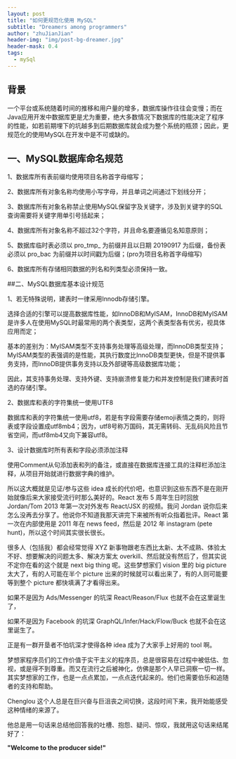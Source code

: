 ```yaml
---
layout: post
title: "如何更规范化使用 MySQL"
subtitle: "Dreamers among programmers"
author: "zhuJianJian"
header-img: "img/post-bg-dreamer.jpg"
header-mask: 0.4
tags:
  - mySql
---
```


## 背景
一个平台或系统随着时间的推移和用户量的增多，数据库操作往往会变慢；而在Java应用开发中数据库更是尤为重要，绝大多数情况下数据库的性能决定了程序的性能，如若前期埋下的坑越多到后期数据库就会成为整个系统的瓶颈；因此，更规范化的使用MySQL在开发中是不可或缺的。

## 一、MySQL数据库命名规范
1、数据库所有表前缀均使用项目名称首字母缩写；

2、数据库所有对象名称均使用小写字母，并且单词之间通过下划线分开；

3、数据库所有对象名称禁止使用MySQL保留字及关键字，涉及到关键字的SQL查询需要将关键字用单引号括起来；

4、数据库所有对象名称不超过32个字符，并且命名要遵循见名知意原则；

5、数据库临时表必须以 pro_tmp_ 为前缀并且以日期 20190917 为后缀，备份表必须以 pro_bac 为前缀并以时间戳为后缀；(pro为项目名称首字母缩写)

6、数据库所有存储相同数据的列名和列类型必须保持一致。

##二、MySQL数据库基本设计规范

1、若无特殊说明，建表时一律采用Innodb存储引擎。

选择合适的引擎可以提高数据库性能，如InnoDB和MyISAM，InnoDB和MyISAM是许多人在使用MySQL时最常用的两个表类型，这两个表类型各有优劣，视具体应用而定；

基本的差别为：MyISAM类型不支持事务处理等高级处理，而InnoDB类型支持；MyISAM类型的表强调的是性能，其执行数度比InnoDB类型更快，但是不提供事务支持，而InnoDB提供事务支持以及外部键等高级数据库功能；

因此，其支持事务处理、支持外键、支持崩溃修复能力和并发控制是我们建表时首选的存储引擎。

2、数据库和表的字符集统一使用UTF8

数据库和表的字符集统一使用utf8，若是有字段需要存储emoji表情之类的，则将表或字段设置成utf8mb4；因为，utf8号称万国码，其无需转码、无乱码风险且节省空间，而utf8mb4又向下兼容utf8。

3、设计数据库时所有表和字段必须添加注释

使用Comment从句添加表和列的备注，或直接在数据库连接工具的注释栏添加注释，从项目开始就进行数据字典的维护。

所以这大概就是见证/参与这些 idea 成长的代价吧，也意识到这些东西不是在刚开始就像后来大家接受流行时那么美好的。React 发布 5 周年生日时回放 Jordan/Tom 2013 年第一次对外发布 React/JSX 的视频。我问 Jordan 说你后来怎么没再去分享了。他说你不知道我那天讲完下来被所有听众指着批评。React 第一次在内部使用是 2011 年在 news feed，然后是 2012 年 instagram (pete hunt)，所以这个时间其实很长很长。

很多人（包括我）都会经常觉得 XYZ 新事物跟老东西比太新、太不成熟、体验太不好、想要解决的问题太多、解决方案太 overkill、然后就没有然后了，但其实说不定你在看的这个就是 next big thing 呢。这些梦想家们 vision 里的 big picture 太大了，有的人可能在半个 picture 出来的时候就可以看出来了，有的人则可能要等到整个 picture 都快填满了才看得出来。

如果不是因为 Ads/Messenger 的坑深 React/Reason/Flux 也就不会在这里诞生了，

如果不是因为 Facebook 的坑深 GraphQL/Infer/Hack/Flow/Buck 也就不会在这里诞生了。

正是有一群开垦者不怕坑深才使得各种 idea 成为了大家手上好用的 tool 啊。

梦想家程序员们的工作价值于实干主义的程序员，总是很容易在过程中被低估、忽视，或是得不到尊重。而又在流行之后被神化，仿佛是那个人早已洞察一切一样。其实梦想家的工作，也是一点点累加，一点点迭代起来的。他们也需要伯乐和追随者的支持和帮助。

Chenglou 这个人总是在巨兴奋与巨沮丧之间切换，这段时间下来，我开始能感受这种情绪的来源了。

他总是用一句话来总结他回答我的吐槽、抱怨、疑问、惊叹，我就用这句话来结尾好了：

**"Welcome to the producer side!"**

